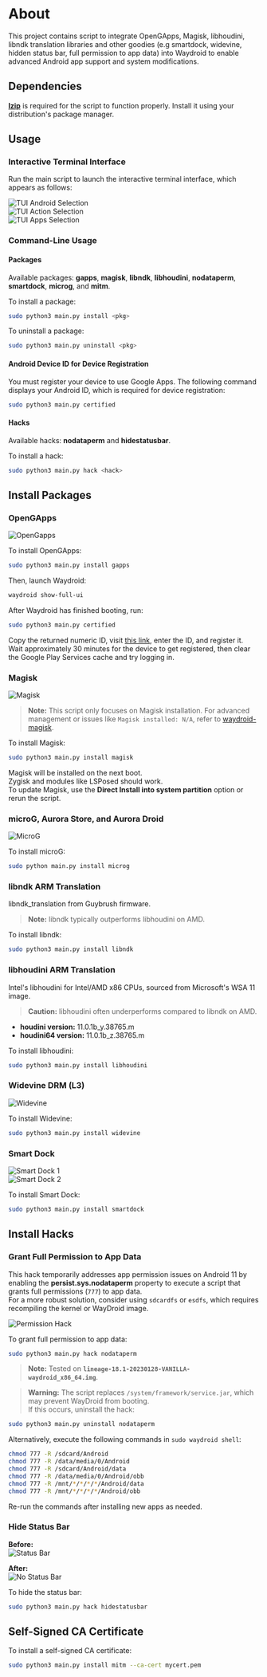# About

This project contains script to integrate OpenGApps, Magisk, libhoudini, libndk translation libraries and other goodies (e.g smartdock, widevine, hidden status bar, full permission to app data) into Waydroid to enable advanced Android app support and system modifications.

## Dependencies

**[lzip](https://www.nongnu.org/lzip/)** is required for the script to function properly. Install it using your distribution's package manager.

## Usage

### Interactive Terminal Interface

Run the main script to launch the interactive terminal interface, which appears as follows:

![TUI Android Selection](assets/images/TUI-Android-Selection.png)  
![TUI Action Selection](assets/images/TUI-Action-Selection.png)  
![TUI Apps Selection](assets/images/TUI-Apps-Selection.png)

### Command-Line Usage

#### Packages

Available packages: **gapps**, **magisk**, **libndk**, **libhoudini**, **nodataperm**, **smartdock**, **microg**, and **mitm**.

To install a package:

```bash
sudo python3 main.py install <pkg>
```

To uninstall a package:

```bash
sudo python3 main.py uninstall <pkg>
```

#### Android Device ID for Device Registration

You must register your device to use Google Apps. The following command displays your Android ID, which is required for device registration:

```bash
sudo python3 main.py certified
```

#### Hacks

Available hacks: **nodataperm** and **hidestatusbar**.

To install a hack:

```bash
sudo python3 main.py hack <hack>
```

## Install Packages

### OpenGApps

![OpenGapps](assets/images/OpenGapps.png)

To install OpenGApps:

```bash
sudo python3 main.py install gapps
```

Then, launch Waydroid:

```bash
waydroid show-full-ui
```

After Waydroid has finished booting, run:

```bash
sudo python3 main.py certified
```

Copy the returned numeric ID, visit [this link](https://google.com/android/uncertified/?pli=1), enter the ID, and register it. Wait approximately 30 minutes for the device to get registered, then clear the Google Play Services cache and try logging in.

### Magisk

![Magisk](assets/images/Magisk.png)

> **Note:** This script only focuses on Magisk installation. For advanced management or issues like `Magisk installed: N/A`, refer to [waydroid-magisk](https://github.com/nitanmarcel/waydroid-magisk).

To install Magisk:

```bash
sudo python3 main.py install magisk
```

Magisk will be installed on the next boot.  
Zygisk and modules like LSPosed should work.  
To update Magisk, use the **Direct Install into system partition** option or rerun the script.

### microG, Aurora Store, and Aurora Droid

![MicroG](assets/images/MicroG.png)

To install microG:

```bash
sudo python main.py install microg
```

### libndk ARM Translation

libndk_translation from Guybrush firmware.  

> **Note:** libndk typically outperforms libhoudini on AMD.

To install libndk:

```bash
sudo python3 main.py install libndk
```

### libhoudini ARM Translation

Intel's libhoudini for Intel/AMD x86 CPUs, sourced from Microsoft's WSA 11 image.  

> **Caution:** libhoudini often underperforms compared to libndk on AMD.

- **houdini version:** 11.0.1b_y.38765.m  
- **houdini64 version:** 11.0.1b_z.38765.m  

To install libhoudini:

```bash
sudo python3 main.py install libhoudini
```

### Widevine DRM (L3)

![Widevine](assets/images/Widevine.png)

To install Widevine:

```bash
sudo python3 main.py install widevine
```

### Smart Dock

![Smart Dock 1](assets/images/Smart-Dock-1.png)  
![Smart Dock 2](assets/images/Smart-Dock-2.png)

To install Smart Dock:

```bash
sudo python3 main.py install smartdock
```

## Install Hacks

### Grant Full Permission to App Data

This hack temporarily addresses app permission issues on Android 11 by enabling the **persist.sys.nodataperm** property to execute a script that grants full permissions (`777`) to app data.  
For a more robust solution, consider using `sdcardfs` or `esdfs`, which requires recompiling the kernel or WayDroid image.

![Permission Hack](assets/images/Permission-Hack.png)

To grant full permission to app data:

```bash
sudo python3 main.py hack nodataperm
```

> **Note:** Tested on **`lineage-18.1-20230128-VANILLA-waydroid_x86_64.img`**.  

> **Warning:** The script replaces `/system/framework/service.jar`, which may prevent WayDroid from booting.  
If this occurs, uninstall the hack:

```bash
sudo python3 main.py uninstall nodataperm
```

Alternatively, execute the following commands in `sudo waydroid shell`:

```bash
chmod 777 -R /sdcard/Android
chmod 777 -R /data/media/0/Android 
chmod 777 -R /sdcard/Android/data
chmod 777 -R /data/media/0/Android/obb 
chmod 777 -R /mnt/*/*/*/*/Android/data
chmod 777 -R /mnt/*/*/*/*/Android/obb
```

Re-run the commands after installing new apps as needed.

### Hide Status Bar

**Before:**  
![Status Bar](assets/images/Status-Bar.png)  

**After:**  
![No Status Bar](assets/images/No-Status-Bar.png)

To hide the status bar:

```bash
sudo python3 main.py hack hidestatusbar
```

## Self-Signed CA Certificate

To install a self-signed CA certificate:

```bash
sudo python3 main.py install mitm --ca-cert mycert.pem
```
